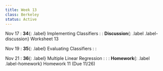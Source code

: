 ```yaml
---
title: Week 13
class: Berkeley
status: Active
---
```


Nov 17
: **34**{: .label} Implementing Classifiers
    : <!--{{site.links.lec.slides.slide38}} {{site.links.lec.demo.demo38}}-->
: **Discussion**{: .label .label-discussion} Worksheet 13<!--{{site.links.wksht.wksht13}}-->

Nov 19
: **35**{: .label} Evaluating Classifiers 
    : <!--{{site.links.lec.slides.slide36}} {{site.links.lec.demo.demo36}}-->
: <!--_Reading:_ [17.5](https://inferentialthinking.com/chapters/17/5/Accuracy_of_the_Classifier.html)-->

Nov 21
: **36**{: .label} Multiple Linear Regression
    : <!--{{site.links.lec.slides.slide38}} {{site.links.lec.demo.demo38}}-->
: <!--_Reading:_ [17.6](https://inferentialthinking.com/chapters/17/6/Multiple_Regression.html)-->
: **Homework**{: .label .label-homework} Homework 11<!--{{site.links.hw.hw11}}--> (Due 11/26)
